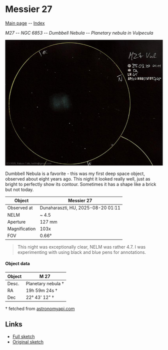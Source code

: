 # Messier 27

[Main page](../index.md) -- [Index](../pages/obj_index.md)

_M27_ -- _NGC 6853_ -- _Dumbbell Nebula_ -- _Planetary nebula in Vulpecula_  

![Messier 27](../img/m27-20250820.jpg)

Dumbbell Nebula is a favorite -
this was my first deep space object,
observed about eight years ago.
This night it looked really well,
just as bright to perfectly show its contour.
Sometimes it has a shape like a brick but not today.

Object | Messier 27
-|-
Observed at | Dunaharaszti, HU, 2025-08-20 01:11
NELM | ~ 4.5
Aperture | 127 mm
Magnification | 103x
FOV | 0.66°


> This night was exceptionally clear, NELM was rather 4.7.
> I was experimenting with using black and blue pens for annotations.

#### Object data

Object | M 27
-|-
Desc. | Planetary nebula †
RA | 19h 59m 24s †
Dec | 22° 43' 12" †

† fetched from [astronomyapi.com](http://astronomyapi.com)

## Links

- [Full sketch](../img/m27-61-cyg-20250820.jpg)
- [Original sketch](../scan/20250820_2.jpg)
